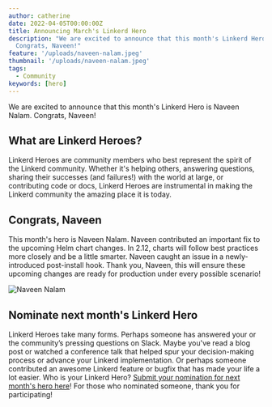 ```yaml
---
author: catherine
date: 2022-04-05T00:00:00Z
title: Announcing March's Linkerd Hero
description: "We are excited to announce that this month's Linkerd Hero is Naveen Nalam.
  Congrats, Naveen!"
feature: '/uploads/naveen-nalam.jpeg'
thumbnail: '/uploads/naveen-nalam.jpeg'
tags:
  - Community
keywords: [hero]
---
```


We are excited to announce that this month's Linkerd Hero is Naveen Nalam.
Congrats, Naveen!

## What are Linkerd Heroes?

Linkerd Heroes are community members who best represent the spirit of the
Linkerd community. Whether it's helping others, answering questions, sharing
their successes (and failures!) with the world at large, or contributing code or
docs, Linkerd Heroes are instrumental in making the Linkerd community the
amazing place it is today.

## Congrats, Naveen

This month's hero is Naveen Nalam. Naveen contributed an important fix to the
upcoming Helm chart changes. In 2.12, charts will follow best practices more
closely and be a little smarter. Naveen caught an issue in a newly-introduced
post-install hook. Thank you, Naveen, this will ensure these upcoming changes
are ready for production under every possible scenario!

![Naveen Nalam](/uploads/naveen-nalam.jpeg)

## Nominate next month's Linkerd Hero

Linkerd Heroes take many forms. Perhaps someone has answered your or the
community’s pressing questions on Slack. Maybe you've read a blog post or
watched a conference talk that helped spur your decision-making process or
advance your Linkerd implementation. Or perhaps someone contributed an awesome
Linkerd feature or bugfix that has made your life a lot easier. Who is your
Linkerd Hero?
[Submit your nomination for next month's hero here](https://docs.google.com/forms/d/e/1FAIpQLSfNv--UnbbZSzW7J3SbREIMI-HaooyX9im8yLIGB7M_LKT_Fw/viewform?usp=sf_link)!
For those who nominated someone, thank you for participating!
